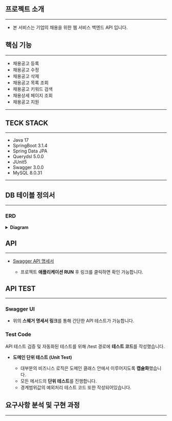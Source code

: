 ## 프로젝트 소개

---

<aside>
  
- 본 서비스는 기업의 채용을 위한 웹 서비스 백엔드 API 입니다.

</aside>

## 핵심 기능

---
- 채용공고 등록
- 채용공고 수정
- 채용공고 삭제
- 채용공고 목록 조회
- 채용공고 키워드 검색
- 채용상세 페이지 조회
- 채용공고 지원
---

## TECK STACK

---

- Java 17
- SpringBoot 3.1.4
- Spring Data JPA
- Querydsl 5.0.0
- JUnit5
- Swagger 3.0.0
- MySQL 8.0.31

---

## DB 테이블 정의서

---

### ERD
<details>
<summary><strong> Diagram </strong></summary>
<div markdown="1">       

![dev-space-erd](https://github.com/soonhankwon/coffee-plz-backend/assets/113872320/3c8b524e-783d-4b3d-8064-954cc53621c2)

</div>
</details>

## API

---

- [Swagger API 명세서](http://localhost:8080/swagger-ui/index.html)
  
    - 프로젝트 **애플리케이션 RUN** 후 링크를 클릭하면 확인 가능합니다.

## API TEST

---

### Swagger UI

- 위의 **스웨거 명세서 링크**를 통해 간단한 API 테스트가 가능합니다.

### Test Code

API 테스트 검증 및 자동화된 테스트를 위해 /test 경로에 **테스트 코드**를 작성했습니다.

- **도메인 단위 테스트 (Unit Test)**
  
    - 대부분의 비즈니스 로직은 도메인 클래스 안에서 이루어지도록 **캡슐화**했습니다.
    - 모든 메서드의 **단위 테스트**를 진행합니다.
    - 경계범위값의 예외처리 테스트 코드 또한 작성되어있습니다.

## 요구사항 분석 및 구현 과정
---
